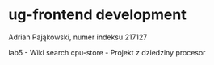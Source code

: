 # ug-frontend development

Adrian Pająkowski, numer indeksu 217127

lab5 - Wiki search
cpu-store - Projekt z dziedziny procesor